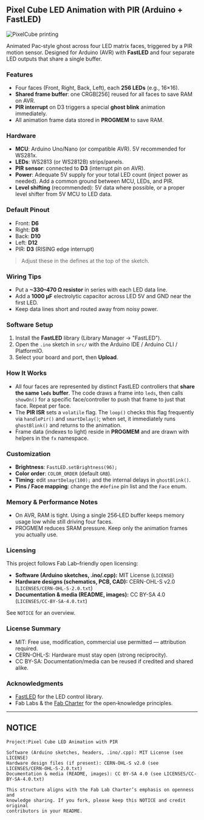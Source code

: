 ## Pixel Cube LED Animation with PIR (Arduino + FastLED)

![PixelCube printing](https://github.com/onlfait/PixelCube/blob/main/img/PixelCube.gif)

Animated Pac‑style ghost across four LED matrix faces, triggered by a PIR motion sensor. Designed for Arduino (AVR) with **FastLED** and four separate LED outputs that share a single buffer.

### Features

* Four faces (Front, Right, Back, Left), each **256 LEDs** (e.g., 16×16).
* **Shared frame buffer**: one CRGB\[256] reused for all faces to save RAM on AVR.
* **PIR interrupt** on D3 triggers a special **ghost blink** animation immediately.
* All animation frame data stored in **PROGMEM** to save RAM.

### Hardware

* **MCU**: Arduino Uno/Nano (or compatible AVR). 5V recommended for WS281x.
* **LEDs**: WS2813 (or WS2812B) strips/panels.
* **PIR sensor**: connected to **D3** (interrupt pin on AVR).
* **Power**: Adequate 5V supply for your total LED count (inject power as needed). Add a common ground between MCU, LEDs, and PIR.
* **Level shifting** (recommended): 5V data where possible, or a proper level shifter from 5V MCU to LED data.

### Default Pinout

* Front: **D6**
* Right: **D8**
* Back: **D10**
* Left: **D12**
* PIR: **D3** (RISING edge interrupt)

> Adjust these in the defines at the top of the sketch.

### Wiring Tips

* Put a **\~330–470 Ω resistor** in series with each LED data line.
* Add a **1000 µF** electrolytic capacitor across LED 5V and GND near the first LED.
* Keep data lines short and routed away from noisy power.

### Software Setup

1. Install the **FastLED** library (Library Manager → "FastLED").
2. Open the `.ino` sketch in `src/` with the Arduino IDE / Arduino CLI / PlatformIO.
3. Select your board and port, then **Upload**.

### How It Works

* All four faces are represented by distinct FastLED controllers that **share the same `leds` buffer**. The code draws a frame into `leds`, then calls `showOn()` for a specific face/controller to push that frame to just that face. Repeat per face.
* The **PIR ISR** sets a `volatile` flag. The `loop()` checks this flag frequently via `handlePir()` and `smartDelay()`; when set, it immediately runs `ghostBlink()` and returns to the animation.
* Frame data (indexes to light) reside in **PROGMEM** and are drawn with helpers in the `fx` namespace.

### Customization

* **Brightness**: `FastLED.setBrightness(96);`
* **Color order**: `COLOR_ORDER` (default `GRB`).
* **Timing**: edit `smartDelay(100);` and the internal delays in `ghostBlink()`.
* **Pins / Face mapping**: change the `#define` pin list and the `Face` enum.

### Memory & Performance Notes

* On AVR, RAM is tight. Using a single 256‑LED buffer keeps memory usage low while still driving four faces.
* PROGMEM reduces SRAM pressure. Keep only the animation frames you actually use.

### Licensing

This project follows Fab Lab–friendly open licensing:

* **Software (Arduino sketches, .ino/.cpp):** MIT License (`LICENSE`)
* **Hardware designs (schematics, PCB, CAD):** CERN-OHL-S v2.0 (`LICENSES/CERN-OHL-S-2.0.txt`)
* **Documentation & media (README, images):** CC BY-SA 4.0 (`LICENSES/CC-BY-SA-4.0.txt`)

See `NOTICE` for an overview.

### License Summary

* MIT: Free use, modification, commercial use permitted — attribution required.
* CERN-OHL-S: Hardware must stay open (strong reciprocity).
* CC BY-SA: Documentation/media can be reused if credited and shared alike.

### Acknowledgments

* [FastLED](https://fastled.io/) for the LED control library.
* Fab Labs & the [Fab Charter](https://fabfoundation.org/about/fab-charter/) for the open‑knowledge principles.

---

## NOTICE

```
Project:Pixel Cube LED Animation with PIR

Software (Arduino sketches, headers, .ino/.cpp): MIT License (see LICENSE)
Hardware design files (if present): CERN-OHL-S v2.0 (see LICENSES/CERN-OHL-S-2.0.txt)
Documentation & media (README, images): CC BY-SA 4.0 (see LICENSES/CC-BY-SA-4.0.txt)

This structure aligns with the Fab Lab Charter’s emphasis on openness and
knowledge sharing. If you fork, please keep this NOTICE and credit original
contributors in your README.
```
